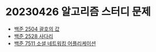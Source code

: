 # 20230426 알고리즘 스터디 문제

- [백준 2504 괄호의 값](https://www.acmicpc.net/problem/2504)
- [백준 2528 사다리](https://www.acmicpc.net/problem/2528)
- [백준 7511 소셜 네트워킹 어플리케이션](https://www.acmicpc.net/problem/7511)
